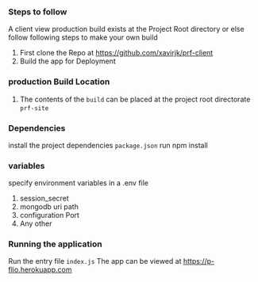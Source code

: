 ### Steps to follow

A client view production build exists at the Project Root directory or else follow following steps to make your own build

1.  First clone the Repo at https://github.com/xavirjk/prf-client
2.  Build the app for Deployment

### production Build Location

1.  The contents of the `build` can be placed at the project root directorate `prf-site`

### Dependencies

install the project dependencies `package.json` run npm install

### variables

specify environment variables in a .env file

1. session_secret
2. mongodb uri path
3. configuration Port
4. Any other

### Running the application

Run the entry file `index.js`
The app can be viewed at https://p-flio.herokuapp.com
